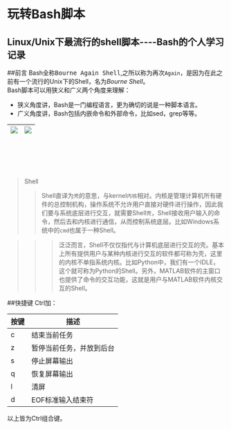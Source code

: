 玩转Bash脚本
===========
Linux/Unix下最流行的shell脚本----Bash的个人学习记录
----------
##前言
Bash全称<kbd>Bourne Again Shell</kbd>,之所以称为再次`Again`，是因为在此之前有一个流行的Unix下的Shell，名为*Bourne Shell*。<br>
Bash脚本可以用狭义和广义两个角度来理解：
- 狭义角度讲，Bash是一门编程语言，更为确切的说是一种脚本语言。
- 广义角度讲，Bash包括内嵌命令和外部命令，比如sed，grep等等。

|![](http://tiswww.case.edu/php/chet/img/bash-org.jpg)   |![](http://img.my.csdn.net/uploads/201406/01/1401591724_9242.png)
|:------|-------:|
<br><br><br><br>
>Shell
>>Shell直译为`壳`的意思，与kernel`内核`相对。内核是管理计算机所有硬件的总控制机构，操作系统不允许用户直接对硬件进行操作，因此我们要与系统底层进行交互，就需要Shell`壳`，Shell接收用户输入的命令，然后去和内核进行通信，从而控制系统底层。比如Windows系统中的`cmd`也属于一种Shell。

>>>泛泛而言，Shell不仅仅指代与计算机底层进行交互的壳。基本上所有提供用户与某种内核进行交互的软件都可称为壳，这里的内核不单指系统内核。比如Python中，我们有一个IDLE，这个就可称为Python的Shell。另外，MATLAB软件的主窗口也提供了命令的交互功能，这就是用户与MATLAB软件内核交互的Shell。

##快捷键
Ctrl加：

|按键|描述|
|----|----|
|c|结束当前任务|
|z|暂停当前任务，并放到后台|
|s|停止屏幕输出|
|q|恢复屏幕输出|
|l|清屏|
|d|EOF标准输入结束符|
以上皆为Ctrl组合键。
